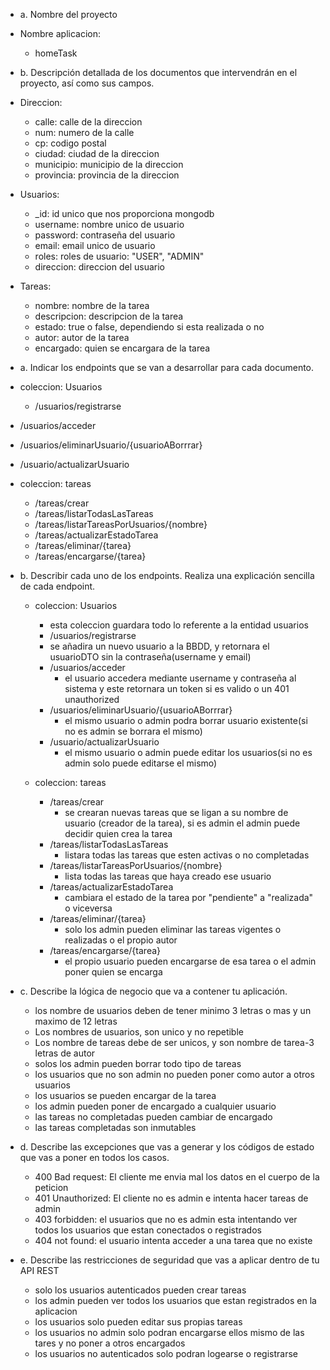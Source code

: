 - a. Nombre del proyecto


- Nombre aplicacion: 
  - homeTask


- b. Descripción detallada de los documentos que intervendrán en el proyecto, así como sus campos.


- Direccion:
  - calle: calle de la direccion
  - num: numero de la calle
  - cp: codigo postal
  - ciudad: ciudad de la direccion
  - municipio: municipio de la direccion
  - provincia: provincia de la direccion
  

- Usuarios:
  - _id: id unico que nos proporciona mongodb
  - username: nombre unico de usuario
  - password: contraseña del usuario
  - email: email unico de usuario
  - roles: roles de usuario: "USER", "ADMIN"
  - direccion: direccion del usuario


- Tareas:
  - nombre: nombre de la tarea
  - descripcion: descripcion de la tarea
  - estado: true o false, dependiendo si esta realizada o no
  - autor: autor de la tarea
  - encargado: quien se encargara de la tarea


- a. Indicar los endpoints que se van a desarrollar para cada documento.


- coleccion: Usuarios
  - /usuarios/registrarse
- /usuarios/acceder
- /usuarios/eliminarUsuario/{usuarioABorrrar}
- /usuario/actualizarUsuario


- coleccion: tareas
  - /tareas/crear 
  - /tareas/listarTodasLasTareas
  - /tareas/listarTareasPorUsuarios/{nombre}
  - /tareas/actualizarEstadoTarea
  - /tareas/eliminar/{tarea}
  -  /tareas/encargarse/{tarea}


- b. Describir cada uno de los endpoints. Realiza una explicación sencilla de cada endpoint.


  - coleccion: Usuarios 
    - esta coleccion guardara todo lo referente a la entidad usuarios 
    - /usuarios/registrarse
    - se añadira un nuevo usuario a la BBDD, y retornara el usuarioDTO sin la contraseña(username y email)
    - /usuarios/acceder
      - el usuario accedera mediante username y contraseña al sistema y este retornara un token si es valido o un 401 unauthorized
    - /usuarios/eliminarUsuario/{usuarioABorrrar}
      - el mismo usuario o admin podra borrar usuario existente(si no es admin se borrara el mismo)
    - /usuario/actualizarUsuario
      - el mismo usuario o admin puede editar los usuarios(si no es admin solo puede editarse el mismo)
   
 
  - coleccion: tareas
    - /tareas/crear
      - se crearan nuevas tareas que se ligan a su nombre de usuario (creador de la tarea), si es admin el admin puede decidir quien crea la tarea
    - /tareas/listarTodasLasTareas
      - listara todas las tareas que esten activas o no completadas
    - /tareas/listarTareasPorUsuarios/{nombre}
      - lista todas las tareas que haya creado ese usuario
    - /tareas/actualizarEstadoTarea
      - cambiara el estado de la tarea por "pendiente" a "realizada" o viceversa
    - /tareas/eliminar/{tarea}
      - solo los admin pueden eliminar las tareas vigentes o realizadas o el propio autor
    - /tareas/encargarse/{tarea}
      - el propio usuario pueden encargarse de esa tarea o el admin poner quien se encarga 


- c. Describe la lógica de negocio que va a contener tu aplicación.
  - los nombre de usuarios deben de tener minimo 3 letras o mas y un maximo de 12 letras
  - Los nombres de usuarios, son unico y no repetible
  - Los nombre de tareas debe de ser unicos, y son nombre de tarea-3 letras de autor
  - solos los admin pueden borrar todo tipo de tareas
  - los usuarios que no son admin no pueden poner como autor a otros usuarios
  - los usuarios se pueden encargar de la tarea
  - los admin pueden poner de encargado a cualquier usuario
  - las tareas no completadas pueden cambiar de encargado
  - las tareas completadas son inmutables


- d. Describe las excepciones que vas a generar y los códigos de estado que vas a poner en todos los casos.
  - 400 Bad request: El cliente me envia mal los datos en el cuerpo de la peticion
  - 401 Unauthorized: El cliente no es admin e intenta hacer tareas de admin 
  - 403 forbidden: el usuarios que no es admin esta intentando ver todos los usuarios que estan conectados o registrados 
  - 404 not found: el usuario intenta acceder a una tarea que no existe


- e. Describe las restricciones de seguridad que vas a aplicar dentro de tu API REST
  - solo los usuarios autenticados pueden crear tareas 
  - los admin pueden ver todos los usuarios que estan registrados en la aplicacion
  - los usuarios solo pueden editar sus propias tareas
  - los usuarios no admin solo podran encargarse ellos mismo de las tares y no poner a otros encargados
  - los usuarios no autenticados solo podran logearse o registrarse
